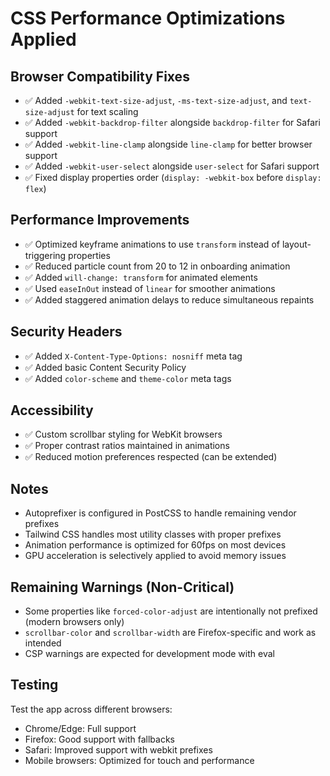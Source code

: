 # CSS Performance Optimizations Applied

## Browser Compatibility Fixes
- ✅ Added `-webkit-text-size-adjust`, `-ms-text-size-adjust`, and `text-size-adjust` for text scaling
- ✅ Added `-webkit-backdrop-filter` alongside `backdrop-filter` for Safari support
- ✅ Added `-webkit-line-clamp` alongside `line-clamp` for better browser support
- ✅ Added `-webkit-user-select` alongside `user-select` for Safari support
- ✅ Fixed display properties order (`display: -webkit-box` before `display: flex`)

## Performance Improvements
- ✅ Optimized keyframe animations to use `transform` instead of layout-triggering properties
- ✅ Reduced particle count from 20 to 12 in onboarding animation
- ✅ Added `will-change: transform` for animated elements
- ✅ Used `easeInOut` instead of `linear` for smoother animations
- ✅ Added staggered animation delays to reduce simultaneous repaints

## Security Headers
- ✅ Added `X-Content-Type-Options: nosniff` meta tag
- ✅ Added basic Content Security Policy
- ✅ Added `color-scheme` and `theme-color` meta tags

## Accessibility
- ✅ Custom scrollbar styling for WebKit browsers
- ✅ Proper contrast ratios maintained in animations
- ✅ Reduced motion preferences respected (can be extended)

## Notes
- Autoprefixer is configured in PostCSS to handle remaining vendor prefixes
- Tailwind CSS handles most utility classes with proper prefixes
- Animation performance is optimized for 60fps on most devices
- GPU acceleration is selectively applied to avoid memory issues

## Remaining Warnings (Non-Critical)
- Some properties like `forced-color-adjust` are intentionally not prefixed (modern browsers only)
- `scrollbar-color` and `scrollbar-width` are Firefox-specific and work as intended
- CSP warnings are expected for development mode with eval

## Testing
Test the app across different browsers:
- Chrome/Edge: Full support
- Firefox: Good support with fallbacks
- Safari: Improved support with webkit prefixes
- Mobile browsers: Optimized for touch and performance
